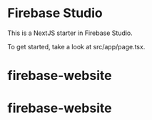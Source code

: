# Firebase Studio

This is a NextJS starter in Firebase Studio.

To get started, take a look at src/app/page.tsx.
# firebase-website
# firebase-website
